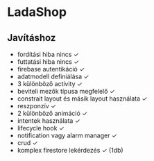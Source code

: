 # LadaShop


## Javításhoz
- fordítási hiba nincs ✓
- futtatási hiba nincs ✓
- firebase autentikáció ✓
- adatmodell definiálása ✓
- 3 különböző activity ✓
- beviteli mezők típusa megfelelő ✓
- constrait layout és másik layout használata ✓
- reszponzív ✓
- 2 különböző animáció ✓
- intentek használata ✓
- lifecycle hook ✓
- notification vagy alarm manager ✓
- crud ✓
- komplex firestore lekérdezés ✓ (1db)
